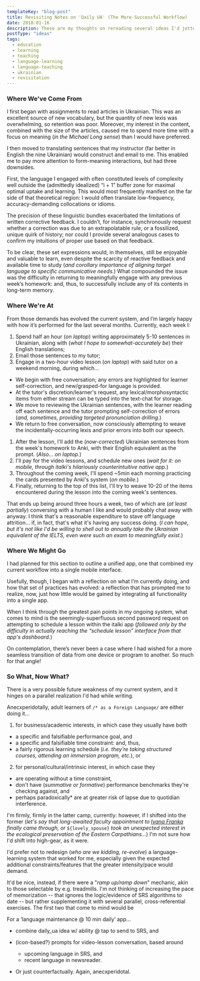 ```yaml
---
templateKey: "blog-post"
title: Revisiting Notes on 'Daily UA' (The More-Successful Workflow)
date: 2018-01-16
description: These are my thoughts on rereading several ideas I'd jotted down on the topic of learning a language inside a country that doesn't speak it (i.e. as a foreign language.)
postType: "ideas"
tags:
  - education
  - learning
  - teaching
  - language-learning
  - language-teaching
  - ukrainian
  - revisitation
---
```


### Where We've Come From

I first began with assignments to read articles in Ukrainian. This was an excellent source of new vocabulary, but the quantity of new lexis was overwhelming, so retention was poor. Moreover, my interest in the content, combined with the size of the articles, caused me to spend more time with a focus on meaning (_in the Michael Long sense_) than I would have preferred.

I then moved to translating sentences that my instructor (far better in English the nine Ukrainian) would construct and email to me. This enabled me to pay more attention to form-meaning interactions, but had three downsides. 

First, the language I engaged with often constituted levels of complexity well outside the (admittedly idealized) “i + 1”  buffer zone for maximal optimal uptake and learning. This would most frequently manifest on the far side of that theoretical region: I would often translate low-frequency, accuracy-demanding collocations or idioms.

The precision of these linguistic bundles exacerbated the limitations of written corrective feedback. I couldn’t, for instance, synchronously request whether a correction was due to an extrapolatable rule, or a fossilized, unique quirk of history; nor could I provide several analogous cases to confirm my intuitions of proper use based on that feedback.

To be clear, these set expressions would, in themselves, still be enjoyable and valuable to learn, even despite the scarcity of reactive feedback and available time to study (_and corollary importance of aligning target language to specific communicative needs._) What compounded the issue was the difficulty in returning to meaningfully engage with any previous week’s homework: and, thus, to successfully include any of its contents in long-term memory.

### Where We're At

From those demands has evolved the current system, and I’m largely happy with how it’s performed for the last several months. Currently, each week I:

1. Spend half an hour (_on laptop_) writing approximately 5-10 sentences in Ukrainian, along with (_what I hope to somewhat-accurately be_) their English translations;
1. Email those sentences to my tutor;
1. Engage in a two-hour video lesson (_on laptop_) with said tutor on a weekend morning, during which...
  * We begin with free conversation; any errors are highlighted for learner self-correction, and new/grasped-for language is provided.
  * At the tutor's discretion/learner's request, any lexical/morphosyntactic items from either stream can be typed into the text-chat for storage.
  * We move to reviewing the Ukrainian sentences, with the learner reading off each sentence and the tutor prompting self-correction of errors (_and, sometimes, providing targeted pronunciation drilling._)
  * We return to free conversation, now consciously attempting to weave the incidentally-occurring lexis and prior errors into both our speech.
1. After the lesson, I'll add the (_now-corrected_) Ukrainian sentences from the week's homework to Anki, with their English equivalent as the prompt. (_Also... on laptop._)
1. I'll pay for the video lessons, and schedule new ones (_wait for it: on mobile, through italki's hilariously counterintuitive native app._)
1. Throughout the coming week, I'll spend ~5min each morning practicing the cards presented by Anki's system (_on mobile._)
1. Finally, returning to the top of this list, I'll try to weave 10-20 of the items encountered during the lesson into the coming week's sentences.

That ends up being around three hours a week, two of which are (_at least partially_) conversing with a human I like and would probably chat away with anyway. I think that's a reasonable expenditure to stave off language attrition... if, in fact, that's what it's having any success doing. (_I can hope, but it's not like I'd be willing to shell out to annually take the Ukrainian equivalent of the IELTS, even were such an exam to meaningfully exist._)

### Where We Might Go

I had planned for this section to outline a unified app, one that combined my current workflow into a single mobile interface.

Usefully, though, I began with a reflection on what I’m currently doing, and how that set of practices has evolved: a reflection that has prompted me to realize, now, just how little would be gained by integrating all functionality into a single app.

When I think through the greatest pain points in my ongoing system, what comes to mind is the seemingly-superfluous second password request on attempting to schedule a lesson within the italki app (_followed only by the difficulty in actually reaching the “schedule lesson” interface from that app's dashboard._)

On contemplation, there’s never been a case where I had wished for a more seamless transition of data from one device or program to another. So much for that angle!

### So What, Now What? 

There is a very possible future weakness of my current system, and it hinges on a parallel realization I'd had while writing.

Anecxperidotally, adult learners of `/* as a Foreign Language/` are either doing it...
1. for business/academic interests, in which case they usually have both
  * a specific and falsifiable performance goal, and 
  * a specific and falsifiable time constraint: and, thus, 
  * a fairly rigorous learning schedule (_i.e. they're taking structured courses, attending an immersion program, etc._), or
2. for personal/cultural/intrinsic interest, in which case they
  * are operating without a time constraint,
  * don't have (_summative or formative_) performance benchmarks they're checking against, and
  * perhaps paradoxically* are at greater risk of lapse due to quotidian interference.

I'm firmly, firmly in the latter camp, currently: however, if I shifted into the former (_let's say that long-awaited faculty appointment to [Ivana Franka](https://en.wikipedia.org/wiki/University_of_Lviv) finally came through, or_ `${lovely_spouse}` _took an unexpected interest in the ecological preservation of the Eastern Carpathians..._) I'm not sure how I'd shift into high-gear, as it were. 

I'd prefer not to redesign (_who are we kidding, re-evolve_) a language-learning system that worked for me, especially given the expected additional constraints/features that the greater intensity/pace would demand.

It'd be nice, instead, if there were a "_ramp up/ramp down_" mechanic, akin to those selectable by e.g. treadmills. I'm not thinking of increasing the pace of memorization -- that ignores the logic/evidence of SRS algorithms to date -- but rather supplementing it with several parallel, cross-referential exercises. The first two that come to mind would be


For a ‘language maintenance @ 10 min daily’ app...
* combine daily_ua idea w/ ability @ tap to send to SRS, and
* (icon-based?) prompts for video-lesson conversation, based around
  * upcoming language in SRS, and
  * recent language in newsreader.

* Or just counterfactually. Again, anecxperidotal.